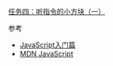 [任务四：听指令的小方块（一）](http://ife.baidu.com/course/detail/id/109)  

参考  

- [JavaScript入门篇](http://www.imooc.com/view/36)
- [MDN JavaScript](https://developer.mozilla.org/zh-CN/docs/Web/JavaScript)